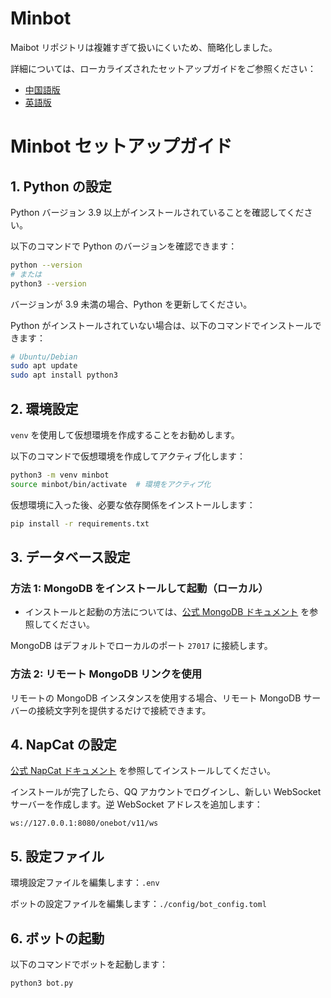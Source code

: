 # Minbot

Maibot リポジトリは複雑すぎて扱いにくいため、簡略化しました。

詳細については、ローカライズされたセットアップガイドをご参照ください：

- [中国語版](README_CN.md)
- [英語版](README_EN.md)

# Minbot セットアップガイド

## 1. Python の設定

Python バージョン 3.9 以上がインストールされていることを確認してください。

以下のコマンドで Python のバージョンを確認できます：
```bash
python --version
# または
python3 --version
```
バージョンが 3.9 未満の場合、Python を更新してください。

Python がインストールされていない場合は、以下のコマンドでインストールできます：
```bash
# Ubuntu/Debian
sudo apt update
sudo apt install python3
```

## 2. 環境設定

`venv` を使用して仮想環境を作成することをお勧めします。

以下のコマンドで仮想環境を作成してアクティブ化します：
```bash
python3 -m venv minbot
source minbot/bin/activate  # 環境をアクティブ化
```

仮想環境に入った後、必要な依存関係をインストールします：
```bash
pip install -r requirements.txt
```

## 3. データベース設定

### 方法 1: MongoDB をインストールして起動（ローカル）

- インストールと起動の方法については、[公式 MongoDB ドキュメント](https://www.mongodb.com/docs/manual/installation/) を参照してください。

MongoDB はデフォルトでローカルのポート `27017` に接続します。

### 方法 2: リモート MongoDB リンクを使用

リモートの MongoDB インスタンスを使用する場合、リモート MongoDB サーバーの接続文字列を提供するだけで接続できます。

## 4. NapCat の設定

[公式 NapCat ドキュメント](https://napneko.github.io/) を参照してインストールしてください。

インストールが完了したら、QQ アカウントでログインし、新しい WebSocket サーバーを作成します。逆 WebSocket アドレスを追加します：
```
ws://127.0.0.1:8080/onebot/v11/ws
```

## 5. 設定ファイル

環境設定ファイルを編集します：`.env`

ボットの設定ファイルを編集します：`./config/bot_config.toml`

## 6. ボットの起動

以下のコマンドでボットを起動します：
```bash
python3 bot.py
```
